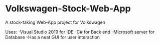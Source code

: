 # Volkswagen-Stock-Web-App
A stock-taking Web-App project for Volkswagen 

Uses:
-Visual Studio 2019 for IDE
-C# for Back end
-Microsoft server for Database
-Has a neat GUI for user interaction

